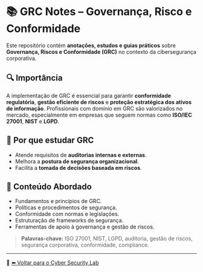 # 📚 GRC Notes – Governança, Risco e Conformidade

Este repositório contém **anotações, estudos e guias práticos** sobre **Governança, Riscos e Conformidade (GRC)** no contexto da cibersegurança corporativa.

## 🔍 Importância
A implementação de GRC é essencial para garantir **conformidade regulatória**, **gestão eficiente de riscos** e **proteção estratégica dos ativos de informação**. Profissionais com domínio em GRC são valorizados no mercado, especialmente em empresas que seguem normas como **ISO/IEC 27001**, **NIST** e **LGPD**.

## 🎯 Por que estudar GRC
- Atende requisitos de **auditorias internas e externas**.  
- Melhora a **postura de segurança organizacional**.  
- Facilita a **tomada de decisões baseada em riscos**.  

## 📌 Conteúdo Abordado
- Fundamentos e princípios de GRC.
- Políticas e procedimentos de segurança.
- Conformidade com normas e legislações.
- Estruturação de frameworks de segurança.
- Ferramentas de apoio à governança e gestão de riscos.

> **Palavras-chave:** ISO 27001, NIST, LGPD, auditoria, gestão de riscos, segurança corporativa, conformidade, compliance.

---

🔗 [⬅️ Voltar para o Cyber Security Lab](https://github.com/DarwinSecc/cyber-security-lab)
